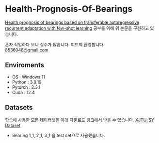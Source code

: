 # Health-Prognosis-Of-Bearings
[Health prognosis of bearings based on transferable autoregressive recurrent adaptation with few-shot learning](https://www.sciencedirect.com/science/article/abs/pii/S0888327024000840)
공부를 위해 위 논문을 구현하고 있습니다.   

혼자 작업하다 보니 실수가 많습니다. 피드백 환영합니다.  
8536048@gmail.com

## Enviroments
- OS : Windows 11
- Python : 3.9.19
- Pytorch : 2.3.1
- Cuda : 12.4

## Datasets
학습에 사용한 모든 데이터셋은 아래 다운로드 링크에서 받을 수 있습니다. 
[XJTU-SY Dataset](https://biaowang.tech/xjtu-sy-bearing-datasets/)

- Bearing 1_1, 2_1, 3_1 을 test set으로 사용했습니다. 

